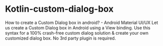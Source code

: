 # Kotlin-custom-dialog-box
How to create a Custom Dialog box in android? - Android Material UI/UX  Let us create a Custom Dialog box in Android using a View binding. Use this syntax for a 100% crash-free custom dialog solution &amp; create your own customized dialog box.  No 3rd party plugin is required.
